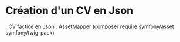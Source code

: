 # Création d'un CV en Json #

. CV factice en Json
. AssetMapper
(composer require symfony/asset symfony/twig-pack)